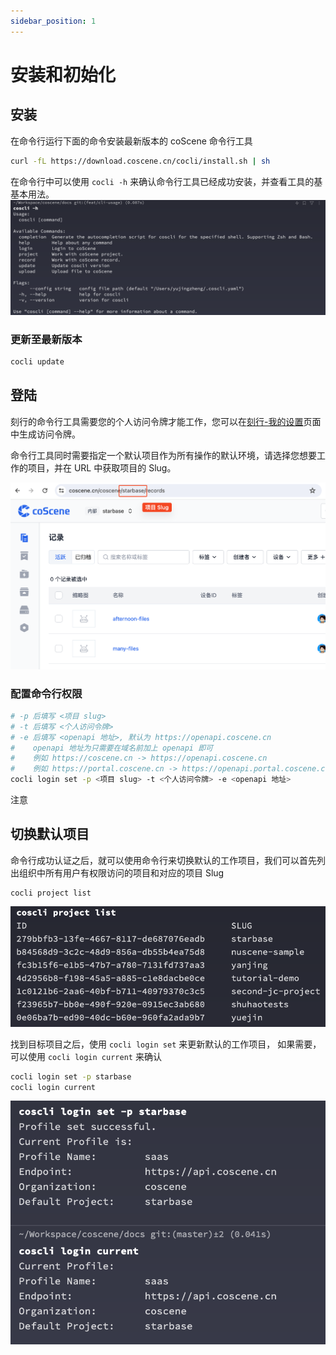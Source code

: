 ```yaml
---
sidebar_position: 1
---
```


# 安装和初始化

## 安装

在命令行运行下面的命令安装最新版本的 coScene 命令行工具

```Bash
curl -fL https://download.coscene.cn/cocli/install.sh | sh
```

在命令行中可以使用 `cocli -h` 来确认命令行工具已经成功安装，并查看工具的基基本用法。
![coscli-help](./img/coscli-help.png)

### 更新至最新版本

```Bash
cocli update
```

## 登陆

刻行的命令行工具需要您的个人访问令牌才能工作，您可以在[刻行-我的设置](https://coscene.cn/profile?section=security)页面中生成访问令牌。

命令行工具同时需要指定一个默认项目作为所有操作的默认环境，请选择您想要工作的项目，并在 URL 中获取项目的 Slug。

![project-slug-url](./img/project-slug-url.png)

### 配置命令行权限

```Bash
# -p 后填写 <项目 slug>
# -t 后填写 <个人访问令牌>
# -e 后填写 <openapi 地址>, 默认为 https://openapi.coscene.cn
#    openapi 地址为只需要在域名前加上 openapi 即可
#    例如 https://coscene.cn -> https://openapi.coscene.cn
#    例如 https://portal.coscene.cn -> https://openapi.portal.coscene.cn
cocli login set -p <项目 slug> -t <个人访问令牌> -e <openapi 地址>
```

注意

## 切换默认项目

命令行成功认证之后，就可以使用命令行来切换默认的工作项目，我们可以首先列出组织中所有用户有权限访问的项目和对应的项目 Slug

```
cocli project list
```

![coscli-list-user-projects](./img/coscli-list-user-projects.png)

找到目标项目之后，使用 `cocli login set` 来更新默认的工作项目， 如果需要，可以使用 `cocli login current` 来确认

```bash
cocli login set -p starbase
cocli login current
```

![coscli-update-default-project-slug](./img/coscli-update-default-project-slug.png)
